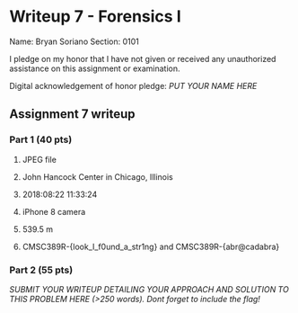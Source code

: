 Writeup 7 - Forensics I
======

Name: Bryan Soriano
Section: 0101

I pledge on my honor that I have not given or received any unauthorized assistance on this assignment or examination.

Digital acknowledgement of honor pledge: *PUT YOUR NAME HERE*

## Assignment 7 writeup

### Part 1 (40 pts)

1. JPEG file

2. John Hancock Center in Chicago, Illinois

3. 2018:08:22 11:33:24

4. iPhone 8 camera

5. 539.5 m

6. CMSC389R-{look_I_f0und_a_str1ng} and CMSC389R-{abr@cadabra}

### Part 2 (55 pts)

*SUBMIT YOUR WRITEUP DETAILING YOUR APPROACH AND SOLUTION TO THIS PROBLEM HERE (>250 words). Dont forget to include the flag!*
